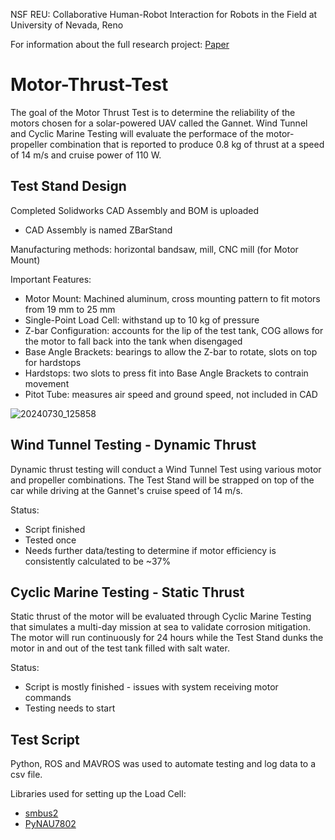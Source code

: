 NSF REU: Collaborative Human-Robot Interaction for Robots in the Field at University of Nevada, Reno

For information about the full research project: [Paper](https://github.com/erinmyoo/Motor-Thrust-Test/blob/main/REU_Erin_Yoo.pdf)

# Motor-Thrust-Test
The goal of the Motor Thrust Test is to determine the reliability of the motors chosen for a solar-powered UAV called the Gannet. Wind Tunnel and Cyclic Marine Testing will evaluate the performace of the motor-propeller combination that is reported to produce 0.8 kg of thrust at a speed of 14 m/s and cruise power of 110 W.

## Test Stand Design
Completed Solidworks CAD Assembly and BOM is uploaded
* CAD Assembly is named ZBarStand

Manufacturing methods: horizontal bandsaw, mill, CNC mill (for Motor Mount)

Important Features:
* Motor Mount: Machined aluminum, cross mounting pattern to fit motors from 19 mm to 25 mm
* Single-Point Load Cell: withstand up to 10 kg of pressure
* Z-bar Configuration: accounts for the lip of the test tank, COG allows for the motor to fall back into the tank when disengaged
* Base Angle Brackets: bearings to allow the Z-bar to rotate, slots on top for hardstops
* Hardstops: two slots to press fit into Base Angle Brackets to contrain movement
* Pitot Tube: measures air speed and ground speed, not included in CAD

![20240730_125858](https://github.com/user-attachments/assets/025ddb74-54d1-44ea-b2b1-c6e69660c6eb)


## Wind Tunnel Testing - Dynamic Thrust 
Dynamic thrust testing will conduct a Wind Tunnel Test using various motor and propeller combinations. The Test Stand will be strapped on top of the car while driving at the Gannet's cruise speed of 14 m/s. 

Status:
* Script finished
* Tested once
* Needs further data/testing to determine if motor efficiency is consistently calculated to be ~37%

## Cyclic Marine Testing - Static Thrust
Static thrust of the motor will be evaluated through Cyclic Marine Testing that simulates a multi-day mission at sea to validate corrosion mitigation. The motor will run continuously for 24 hours while the Test Stand dunks the motor in and out of the test tank filled with salt water.

Status:
* Script is mostly finished - issues with system receiving motor commands
* Testing needs to start

## Test Script
Python, ROS and MAVROS was used to automate testing and log data to a csv file.

Libraries used for setting up the Load Cell:
* [smbus2](https://pypi.org/project/smbus2/)
* [PyNAU7802](https://github.com/BrunoB81HK/PyNAU7802/tree/main)
